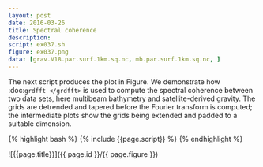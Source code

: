 ```yaml
---
layout: post
date: 2016-03-26
title: Spectral coherence
description:
script: ex037.sh
figure: ex037.png
data: [grav.V18.par.surf.1km.sq.nc, mb.par.surf.1km.sq.nc, ]
---
```


The next script produces the plot in Figure.
We demonstrate how :doc:`grdfft </grdfft>` is used to compute the
spectral coherence between two data sets, here multibeam bathymetry
and satellite-derived gravity.  The grids are detrended and tapered
before the Fourier transform is computed; the intermediate plots show
the grids being extended and padded to a suitable dimension.

{% highlight bash %}
{% include {{page.script}} %}
{% endhighlight %}

![{{page.title}}]({{ page.id }}/{{ page.figure }})
